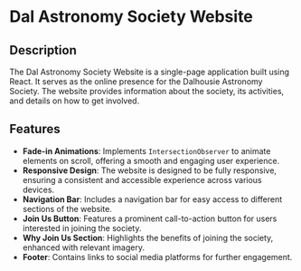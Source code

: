 # Dal Astronomy Society Website

## Description
The Dal Astronomy Society Website is a single-page application built using React. It serves as the online presence for the Dalhousie Astronomy Society. The website provides information about the society, its activities, and details on how to get involved.

## Features
- **Fade-in Animations**: Implements `IntersectionObserver` to animate elements on scroll, offering a smooth and engaging user experience.
- **Responsive Design**: The website is designed to be fully responsive, ensuring a consistent and accessible experience across various devices.
- **Navigation Bar**: Includes a navigation bar for easy access to different sections of the website.
- **Join Us Button**: Features a prominent call-to-action button for users interested in joining the society.
- **Why Join Us Section**: Highlights the benefits of joining the society, enhanced with relevant imagery.
- **Footer**: Contains links to social media platforms for further engagement.

